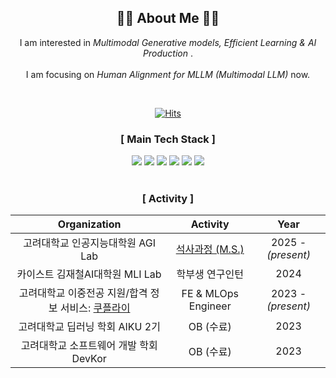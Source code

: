 <div align=center>

 <h2 align="center">👩‍💻 About Me 👩‍💻</h2>
<p align="center">
  I am interested in <em> Multimodal Generative models, Efficient Learning & AI Production </em>. 
 <br/><br/>
  I am focusing on <em>Human Alignment for MLLM (Multimodal LLM)</em> now.
</p>
<br> 

[![Hits](https://hits.seeyoufarm.com/api/count/incr/badge.svg?url=https%3A%2F%2Fgithub.com%2Fdhdbsrlw&count_bg=%2379C83D&title_bg=%23555555&icon=&icon_color=%23E7E7E7&title=hits&edge_flat=false)](https://hits.seeyoufarm.com)

<h3 align="center">[ Main Tech Stack ]</h3>
<img src="https://img.shields.io/badge/python-3776AB?style=for-the-badge&logo=python&logoColor=white"> 
<img src="https://img.shields.io/badge/pytorch-EE4C2C?style=for-the-badge&logo=pytorch&logoColor=white">
<img src="https://img.shields.io/badge/pytorch-Lightning-792EE5?style=for-the-badge&logo=lightning&logoColor=white">
<img src="https://img.shields.io/badge/c++-00599C?style=for-the-badge&logo=c%2B%2B&logoColor=white">
<img src="https://img.shields.io/badge/fastapi-2496ED?style=for-the-badge&logo=fastapi&logoColor=white">
<img src="https://img.shields.io/badge/react-61DAFB?style=for-the-badge&logo=react&logoColor=black"> 
<br>
<br>

<h3 align="center">[ Activity ]</h3>

|Organization|Activity|Year|
|:---:|:---:|:---:|
|고려대학교 인공지능대학원 AGI Lab |[석사과정 (M.S.)](https://agi.korea.ac.kr/home)|2025 - <em>(present)</em>|
|카이스트 김재철AI대학원 MLI Lab |학부생 연구인턴|2024|
|고려대학교 이중전공 지원/합격 정보 서비스: [쿠플라이](https://kupply.devkor.club/)|FE & MLOps Engineer|2023 - <em>(present)</em>|
|고려대학교 딥러닝 학회 AIKU 2기|OB (수료)|2023|
|고려대학교 소프트웨어 개발 학회 DevKor|OB (수료)|2023|
 
 <br>
</div>



<!--
**dhdbsrlw/dhdbsrlw** is a ✨ _special_ ✨ repository because its `README.md` (this file) appears on your GitHub profile.

Here are some ideas to get you started:

- 🔭 I’m currently working on ...
- 🌱 I’m currently learning ...
- 👯 I’m looking to collaborate on ...
- 🤔 I’m looking for help with ...
- 💬 Ask me about ...
- 📫 How to reach me: ...
- 😄 Pronouns: ...
- ⚡ Fun fact: ...
-->
